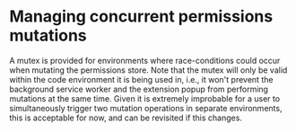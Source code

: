 # Managing concurrent permissions mutations

A mutex is provided for environments where race-conditions could occur when mutating the permissions store. Note that the mutex will only be valid within the code environment it is being used in, i.e., it won't prevent the background service worker and the extension popup from performing mutations at the same time. Given it is extremely improbable for a user to simultaneously trigger two mutation operations in separate environments, this is acceptable for now, and can be revisited if this changes.

